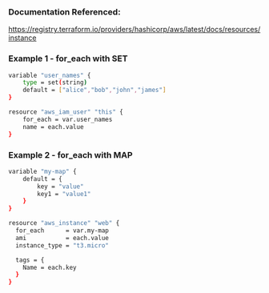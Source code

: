 ### Documentation Referenced:

https://registry.terraform.io/providers/hashicorp/aws/latest/docs/resources/instance


### Example 1 - for_each with SET

```sh
variable "user_names" {
    type = set(string)
    default = ["alice","bob","john","james"]
}

resource "aws_iam_user" "this" {
    for_each = var.user_names
    name = each.value
}
```

### Example 2 - for_each with MAP

```sh
variable "my-map" {
    default = {
        key = "value"
        key1 = "value1"
    }
}

resource "aws_instance" "web" {
  for_each      = var.my-map
  ami           = each.value
  instance_type = "t3.micro"

  tags = {
    Name = each.key
  }
}
```
